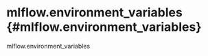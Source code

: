# mlflow.environment_variables {#mlflow.environment_variables}

<div class="automodule" markdown="1" members="" undoc-members="">

mlflow.environment_variables

</div>
